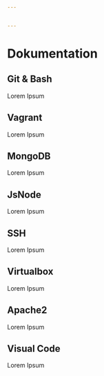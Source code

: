 ```yaml
---


---
```


<h1 id="dokumentation">Dokumentation</h1>
<h2 id="git--bash">Git &amp; Bash</h2>
<p>Lorem Ipsum</p>
<h2 id="vagrant">Vagrant</h2>
<p>Lorem Ipsum</p>
<h2 id="mongodb">MongoDB</h2>
<p>Lorem Ipsum</p>
<h2 id="jsnode">JsNode</h2>
<p>Lorem Ipsum</p>
<h2 id="ssh">SSH</h2>
<p>Lorem Ipsum</p>
<h2 id="virtualbox">Virtualbox</h2>
<p>Lorem Ipsum</p>
<h2 id="apache2">Apache2</h2>
<p>Lorem Ipsum</p>
<h2 id="visual-code">Visual Code</h2>
<p>Lorem Ipsum</p>


